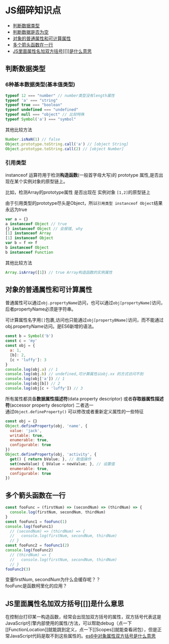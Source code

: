 # JS细碎知识点

- [判断数据类型](#判断数据类型)
- [判断数据是否为空](#判断数据是否为空)
- [对象的普通属性和可计算属性](#对象的普通属性和可计算属性)
- [多个箭头函数在一行](#多个箭头函数在一行)
- [JS里面属性名加双方括号[[]]是什么意思](#JS里面属性名加双方括号[[]]是什么意思)

## 判断数据类型

### 6种基本数据类型(基本值类型)

```js
typeof 12 === "number" // number类型没有length属性
typeof 'a' === "string"
typeof true === "boolean"
typeof undefined === "undefined"
typeof null === "object" // 比较特殊
typeof Symbol('a') === "symbol"
```

其他比较方法

```js
Number.isNaN(1) // false
Object.prototype.toString.call('a') // [object String]
Object.prototype.toString.call(2) // [object Number]
```

### 引用类型

instanceof 运算符用于检测**构造函数**(一般首字母大写)的 prototype 属性,是否出现在某个实例对象的原型链上。

比如，检测Array的prototype属性 是否出现在 实例对象 `[1,2]`的原型链上 

由于引用类型的prototype尽头是Object，所以`引用类型 instanceof Object`结果永远为true
```js
var a = {}
a instanceof Object // true
{} instanceof Object // 会报错, why
[1] instanceof Array 
[1] instanceof Object
var b = f => f
b instanceof Object
b instanceof Function
```

其他比较方法

```js
Array.isArray([1]) // true Array构造函数的实例属性
```

## 对象的普通属性和可计算属性

普通属性可以通过`obj.propertyName`访问，也可以通过`obj[propertyName]`访问，后者propertyName必须是字符串。

可计算属性名字用`[]`包裹,访问也只能通过`obj[propertyBName]`访问，而不能通过obj.propertyName访问。是ES6新增的语法。

```js
const b = Symbol('b')
const c = 'my'
const obj = {
  a: 1,
  [b]: 2,
  [c + 'luffy']: 3
}
console.log(obj.a) // 1
console.log(obj.b) // undefined,可计算属性以obj.xx 的方式访问不到
console.log(obj['a']) // 1
console.log(obj[b]) // 2
console.log(obj[c + 'luffy']) // 3
```  

所有属性都具备**数据属性描述符**(data property descriptor)
或者**存取器属性描述符**(accessor property descriptor) 二者选一  
通过`Object.defineProperty()` 可以修改或者重新定义属性的一些特征
```js
const obj = {}
Object.defineProperty(obj, 'name', {
  value: 'jack',
  writable: true,
  enumerable: true,
  configurable: true
})
Object.defineProperty(obj, 'activity', {
  get() { return bValue; }, // 取值操作
  set(newValue) { bValue = newValue; }, // 设置值
  enumerable: true,
  configurable: true
})
```

## 多个箭头函数在一行

```js
const fooFunc = (firstNum) => (secondNum) => (thirdNum) => {
  console.log(firstNum, secondNum, thirdNum)
}
const fooFunc1 = fooFunc(1)
console.log(fooFunc1)
  // (secondNum) => (thirdNum) => {
  //   console.log(firstNum, secondNum, thirdNum)
  // }
const fooFunc2 = fooFunc1(2)
console.log(fooFunc2)
  // (thirdNum) => {
  //   console.log(firstNum, secondNum, thirdNum)
  // }
fooFunc2(3)
```

变量firstNum, secondNum为什么会缓存呢？？  
fooFunc是函数柯里化的应用？

## JS里面属性名加双方括号[[]]是什么意思

在控制台打印某一构造函数，经常会出现加双方括号的属性，双方括号代表这是JavaScript引擎内部使用的属性/方法，可以帮助debug（点一下[[FunctionLocation]]就能跳到定义，点一下[[Scopes]]就能查看闭包），但是正常JavaScript代码是取不到这些属性的。[es6中对象属性双方括号是什么意思](https://segmentfault.com/q/1010000015611521/)